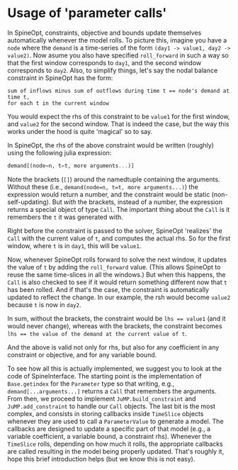 # Usage of 'parameter calls'

In SpineOpt, constraints, objective and bounds update themselves automatically whenever the model rolls.
To picture this, imagine you have a `node` where the `demand` is a time-series of the form `(day1 -> value1, day2 -> value2)`.
Now asume you also have specified `roll_forward` in such a way so that the first window corresponds to `day1`, and the second window corresponds to `day2`.
Also, to simplify things, let's say the nodal balance constraint in SpineOpt has the form:

```
sum of inflows minus sum of outflows during time t == node's demand at time t,
for each t in the current window
```

You would expect the rhs of this constraint to be `value1` for the first window, and `value2` for the second window.
That is indeed the case, but the way this works under the hood is quite 'magical' so to say.

In SpineOpt, the rhs of the above constraint would be written (roughly) using the following julia expression:

```julia
demand[(node=n, t=t, more arguments...)]
```

Note the brackets (`[]`) around the namedtuple containing the arguments.
Without these (i.e., `demand(node=n, t=t, more arguments...)`) the expression would return a number, and the constraint would be static (non-self-updating).
But *with* the brackets, instead of a number, the expression returns a special object of type `Call`.
The important thing about the `Call` is it remembers the `t` it was generated with.

Right before the constraint is passed to the solver, SpineOpt 'realizes' the `Call`
with the current value of `t`, and computes the actual rhs. So for the first window, where `t` is in `day1`, this will be `value1`.

Now, whenever SpineOpt rolls forward to solve the next window, it updates the value of `t` by adding the `roll_forward` value.
(This allows SpineOpt to reuse the same time-slices in all the windows.)
But when this happens, the `Call` is also checked to see if it would return something different now that `t` has been rolled.
And if that's the case, the constraint is automatically updated to reflect the change. In our example, the rsh would become `value2`
because `t` is now in `day2`.

In sum, without the brackets, the constraint would be `lhs == value1` (and it would never change), whereas with the brackets, the constraint becomes
`lhs == the value of the demand at the current value of t`.

And the above is valid not only for rhs, but also for any coefficient in any constraint or objective, and for any variable bound.

To see how all this is actually implemented, we suggest you to look at the code of SpineInterface.
The starting point is the implementation of `Base.getindex` for the `Parameter` type so that writing, e.g., `demand[...arguments...]` returns a `Call` that remembers the arguments.
From then, we proceed to implement `JuMP.build_constraint` and `JuMP.add_constraint` to handle our `Call` objects.
The last bit is the most complex, and consists in storing callbacks inside `TimeSlice` objects whenever they are used to call a `ParameterValue` to generate a model.
The callbacks are designed to update a specific part of that model (e.g., a variable coefficient, a variable bound, a constraint rhs).
Whenever the `TimeSlice` rolls, depending on how much it rolls, the appropriate callbacks are called resulting in the model being properly updated.
That's roughly it, hope this brief introduction helps (but we know this is not easy).
